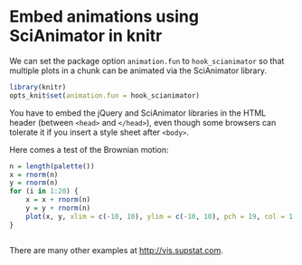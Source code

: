 # Embed animations using SciAnimator in knitr

We can set the package option `animation.fun` to `hook_scianimator` so that
multiple plots in a chunk can be animated via the SciAnimator library.


```r
library(knitr)
opts_knit$set(animation.fun = hook_scianimator)
```

You have to embed the jQuery and SciAnimator libraries in the HTML header
(between `<head>` and `</head>`), even though some browsers can tolerate it
if you insert a style sheet after `<body>`.

<link rel="stylesheet" href="http://vis.supstat.com//assets/themes/dinky/css/scianimator.css">
<script src="https://ajax.googleapis.com/ajax/libs/jquery/1.7.1/jquery.min.js"></script>
<script src="http://vis.supstat.com/assets/themes/dinky/js/jquery.scianimator.min.js"></script>

Here comes a test of the Brownian motion:


```r
n = length(palette())
x = rnorm(n)
y = rnorm(n)
for (i in 1:20) {
    x = x + rnorm(n)
    y = y + rnorm(n)
    plot(x, y, xlim = c(-10, 10), ylim = c(-10, 10), pch = 19, col = 1:n, cex = 2)
}
```


<div class="scianimator">
<div id="test" style="display: inline-block;">
</div>
</div>
<script type="text/javascript">
  (function($) {
    $(document).ready(function() {
      var imgs = Array(20);
      for (i=0; ; i++) {
        if (i == imgs.length) break;
        imgs[i] = "http://db.yihui.name/knitr-examples/figure/108-animation-scianimator-test-" + (i + 1) + ".png";
      }
      $("#test").scianimator({
          "images": imgs,
          "delay": 100,
          "controls": ["first", "previous", "play", "next", "last", "loop", "speed"],
      });
      $("#test").scianimator("play");
    });
  })(jQuery);
</script>

There are many other examples at <http://vis.supstat.com>.
